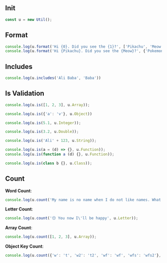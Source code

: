 ## Init

```javascript
const u = new Util();
```

## Format

```javascript
console.log(u.format('Hi {0}. Did you see the {1}?', ['Pikachu', 'Meow']));
console.log(u.format('Hi {Pikachu}. Did you see the {Meow}?', {'Pokemon': 'Pikachu', 'Boss': 'Meow'}));
```

## Includes

```javascript
console.log(u.includes('Ali Baba', 'Baba'))
```

## Is Validation

```javascript 
console.log(u.is([1, 2, 3], u.Array));

console.log(u.is({'a': 'v'}, u.Object))

console.log(u.is(5.1, u.Integer));

console.log(u.is(3.2, u.Double));

console.log(u.is('Ali' + 123, u.String));

console.log(u.is(a = (d) => {}, u.Function));
console.log(u.is(function a (d) {}, u.Function));

console.log(u.is(class b {}, u.Class));
```

## Count

**Word Count**:

```javascript
console.log(u.count('My name is no name when I do not like names. What is your name? Can u say your naming conversion', 'name'));
```

**Letter Count**:

```javascript
console.log(u.count('😚 You now I\'ll be happy', u.Letter));
```

**Array Count**:

```javascript
console.log(u.count([1, 2, 3], u.Array));
```

**Object Key Count**:

```javascript
console.log(u.count({'w': 't', 'w2': 't2', 'wf': 'wf', 'wfs': 'wfs2'}, u.Object));
```